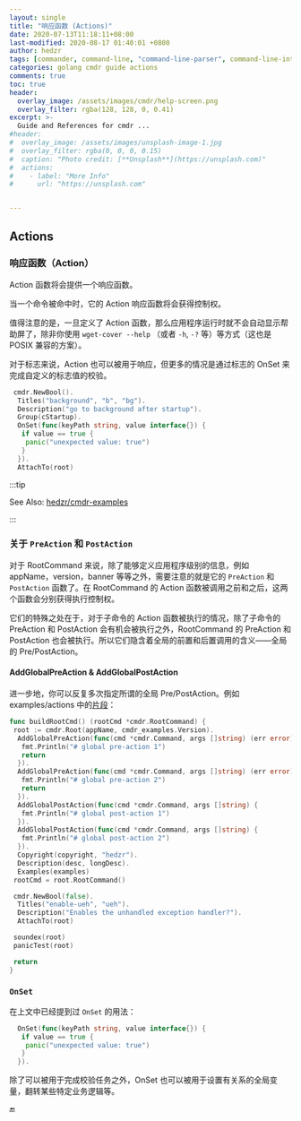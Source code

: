 ```yaml
---
layout: single
title: "响应函数 (Actions)"
date: 2020-07-13T11:18:11+08:00
last-modified: 2020-08-17 01:40:01 +0800
author: hedzr
tags: [commander, command-line, "command-line-parser", command-line-interface,  getops, posix, posix-compatible, hierarchical-configuration, hierarchy, cli, golang]
categories: golang cmdr guide actions
comments: true
toc: true
header:
  overlay_image: /assets/images/cmdr/help-screen.png
  overlay_filter: rgba(128, 128, 0, 0.41)
excerpt: >-
  Guide and References for cmdr ...
#header:
#  overlay_image: /assets/images/unsplash-image-1.jpg
#  overlay_filter: rgba(0, 0, 0, 0.15)
#  caption: "Photo credit: [**Unsplash**](https://unsplash.com)"
#  actions:
#    - label: "More Info"
#      url: "https://unsplash.com"


---
```




## Actions

### 响应函数（Action）

Action 函数将会提供一个响应函数。

当一个命令被命中时，它的 Action 响应函数将会获得控制权。

值得注意的是，一旦定义了 Action 函数，那么应用程序运行时就不会自动显示帮助屏了，除非你使用 `wget-cover --help` （或者 `-h`, `-?` 等）等方式（这也是 POSIX 兼容的方案）。

对于标志来说，Action 也可以被用于响应，但更多的情况是通过标志的 OnSet 来完成自定义的标志值的校验。

```go
 cmdr.NewBool().
  Titles("background", "b", "bg").
  Description("go to background after startup").
  Group(cStartup).
  OnSet(func(keyPath string, value interface{}) {
   if value == true {
    panic("unexpected value: true")
   }
  }).
  AttachTo(root)
```

:::tip

See Also: [hedzr/cmdr-examples](https://github.com/hedzr/cmdr-examples/blob/master/examples/actions)

:::

### 关于 `PreAction` 和 `PostAction`

对于 RootCommand 来说，除了能够定义应用程序级别的信息，例如 appName，version，banner 等等之外，需要注意的就是它的 `PreAction` 和 `PostAction` 函数了。在 RootCommand 的  Action 函数被调用之前和之后，这两个函数会分别获得执行控制权。

它们的特殊之处在于，对于子命令的 Action 函数被执行的情况，除了子命令的 PreAction 和 PostAction 会有机会被执行之外，RootCommand 的 PreAction 和 PostAction 也会被执行。所以它们隐含着全局的前置和后置调用的含义——全局的 Pre/PostAction。

#### AddGlobalPreAction & AddGlobalPostAction

进一步地，你可以反复多次指定所谓的全局 Pre/PostAction。例如 examples/actions 中的[片段](https://github.com/hedzr/cmdr-examples/blob/master/examples/actions/main.go#L21)：

```go
func buildRootCmd() (rootCmd *cmdr.RootCommand) {
 root := cmdr.Root(appName, cmdr_examples.Version).
  AddGlobalPreAction(func(cmd *cmdr.Command, args []string) (err error) {
   fmt.Println("# global pre-action 1")
   return
  }).
  AddGlobalPreAction(func(cmd *cmdr.Command, args []string) (err error) {
   fmt.Println("# global pre-action 2")
   return
  }).
  AddGlobalPostAction(func(cmd *cmdr.Command, args []string) {
   fmt.Println("# global post-action 1")
  }).
  AddGlobalPostAction(func(cmd *cmdr.Command, args []string) {
   fmt.Println("# global post-action 2")
  }).
  Copyright(copyright, "hedzr").
  Description(desc, longDesc).
  Examples(examples)
 rootCmd = root.RootCommand()

 cmdr.NewBool(false).
  Titles("enable-ueh", "ueh").
  Description("Enables the unhandled exception handler?").
  AttachTo(root)

 soundex(root)
 panicTest(root)

 return
}
```

### `OnSet`

在上文中已经提到过 `OnSet` 的用法：

```go
  OnSet(func(keyPath string, value interface{}) {
   if value == true {
    panic("unexpected value: true")
   }
  }).
```

除了可以被用于完成校验任务之外，OnSet 也可以被用于设置有关系的全局变量，翻转某些特定业务逻辑等。

🔚
